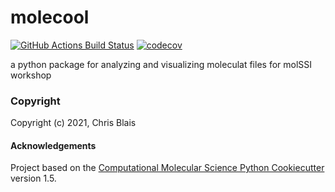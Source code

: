 molecool
==============================
[//]: # (Badges)
[![GitHub Actions Build Status](https://github.com/REPLACE_WITH_OWNER_ACCOUNT/molecool/workflows/CI/badge.svg)](https://github.com/REPLACE_WITH_OWNER_ACCOUNT/molecool/actions?query=workflow%3ACI)
[![codecov](https://codecov.io/gh/REPLACE_WITH_OWNER_ACCOUNT/molecool/branch/master/graph/badge.svg)](https://codecov.io/gh/REPLACE_WITH_OWNER_ACCOUNT/molecool/branch/master)


a python package for analyzing and visualizing moleculat files for molSSI workshop

### Copyright

Copyright (c) 2021, Chris Blais


#### Acknowledgements
 
Project based on the 
[Computational Molecular Science Python Cookiecutter](https://github.com/molssi/cookiecutter-cms) version 1.5.
